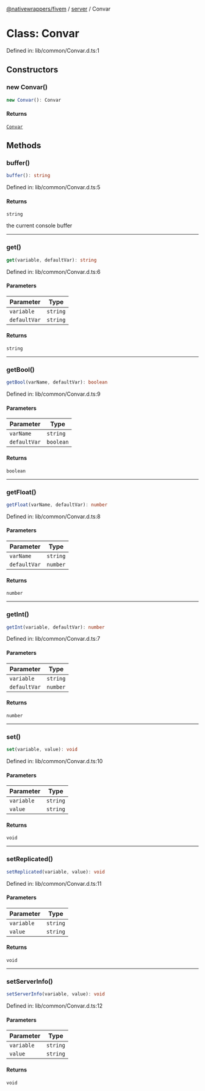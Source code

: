 [@nativewrappers/fivem](../../README.md) / [server](../README.md) / Convar

# Class: Convar

Defined in: lib/common/Convar.d.ts:1

## Constructors

### new Convar()

```ts
new Convar(): Convar
```

#### Returns

[`Convar`](Convar.md)

## Methods

### buffer()

```ts
buffer(): string
```

Defined in: lib/common/Convar.d.ts:5

#### Returns

`string`

the current console buffer

***

### get()

```ts
get(variable, defaultVar): string
```

Defined in: lib/common/Convar.d.ts:6

#### Parameters

| Parameter | Type |
| ------ | ------ |
| `variable` | `string` |
| `defaultVar` | `string` |

#### Returns

`string`

***

### getBool()

```ts
getBool(varName, defaultVar): boolean
```

Defined in: lib/common/Convar.d.ts:9

#### Parameters

| Parameter | Type |
| ------ | ------ |
| `varName` | `string` |
| `defaultVar` | `boolean` |

#### Returns

`boolean`

***

### getFloat()

```ts
getFloat(varName, defaultVar): number
```

Defined in: lib/common/Convar.d.ts:8

#### Parameters

| Parameter | Type |
| ------ | ------ |
| `varName` | `string` |
| `defaultVar` | `number` |

#### Returns

`number`

***

### getInt()

```ts
getInt(variable, defaultVar): number
```

Defined in: lib/common/Convar.d.ts:7

#### Parameters

| Parameter | Type |
| ------ | ------ |
| `variable` | `string` |
| `defaultVar` | `number` |

#### Returns

`number`

***

### set()

```ts
set(variable, value): void
```

Defined in: lib/common/Convar.d.ts:10

#### Parameters

| Parameter | Type |
| ------ | ------ |
| `variable` | `string` |
| `value` | `string` |

#### Returns

`void`

***

### setReplicated()

```ts
setReplicated(variable, value): void
```

Defined in: lib/common/Convar.d.ts:11

#### Parameters

| Parameter | Type |
| ------ | ------ |
| `variable` | `string` |
| `value` | `string` |

#### Returns

`void`

***

### setServerInfo()

```ts
setServerInfo(variable, value): void
```

Defined in: lib/common/Convar.d.ts:12

#### Parameters

| Parameter | Type |
| ------ | ------ |
| `variable` | `string` |
| `value` | `string` |

#### Returns

`void`

